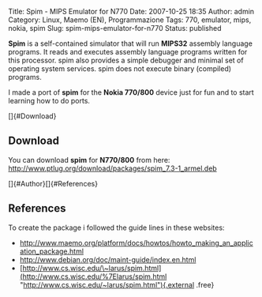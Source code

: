 Title: Spim - MIPS Emulator for N770
Date: 2007-10-25 18:35
Author: admin
Category: Linux, Maemo (EN), Programmazione
Tags: 770, emulator, mips, nokia, spim
Slug: spim-mips-emulator-for-n770
Status: published

**Spim** is a self-contained simulator that will run **MIPS32** assembly
language programs. It reads and executes assembly language programs
written for this processor. spim also provides a simple debugger and
minimal set of operating system services. spim does not execute binary
(compiled) programs.

I made a port of **spim** for the **Nokia 770/800** device just for fun
and to start learning how to do ports.

[]{#Download}

Download
--------

You can download **spim** for **N770/800** from here:
<http://www.ptlug.org/download/packages/spim_7.3-1_armel.deb>

[]{#Author}[]{#References}

References
----------

To create the package i followed the guide lines in these websites:

-   <http://www.maemo.org/platform/docs/howtos/howto_making_an_application_package.html>
-   <http://www.debian.org/doc/maint-guide/index.en.html>
-   [http://www.cs.wisc.edu/\~larus/spim.html](http://www.cs.wisc.edu/%7Elarus/spim.html "http://www.cs.wisc.edu/~larus/spim.html"){.external
    .free}

